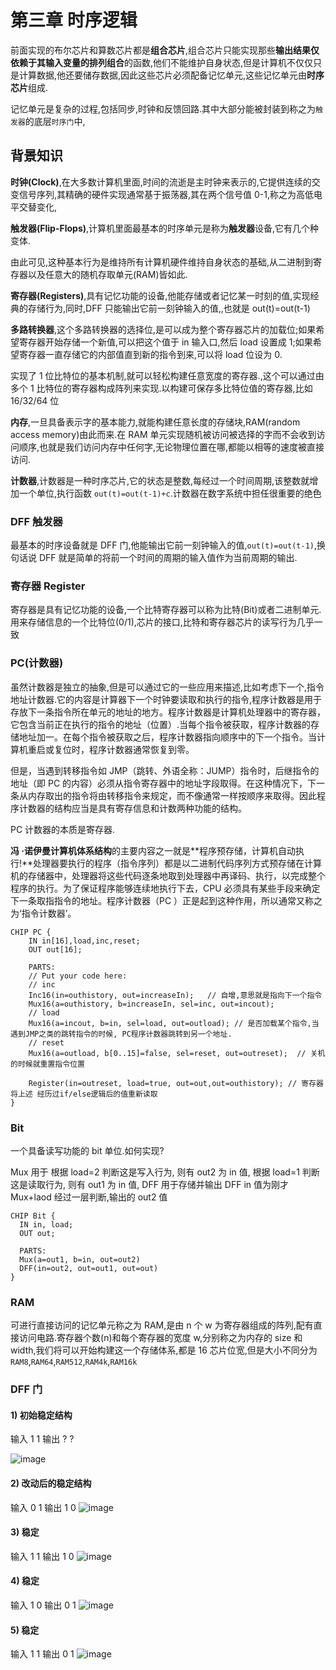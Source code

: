 # 第三章 时序逻辑

前面实现的布尔芯片和算数芯片都是**组合芯片**,组合芯片只能实现那些**输出结果仅依赖于其输入变量的排列组合**的函数,他们不能维护自身状态,但是计算机不仅仅只是计算数据,他还要储存数据,因此这些芯片必须配备记忆单元,这些记忆单元由**时序芯片**组成.

记忆单元是复杂的过程,包括同步,时钟和反馈回路.其中大部分能被封装到称之为`触发器`的底层`时序门`中,

## 背景知识

**时钟(Clock)**,在大多数计算机里面,时间的流逝是主时钟来表示的,它提供连续的交变信号序列,其精确的硬件实现通常基于振荡器,其在两个信号值 0-1,称之为高低电平交替变化,

**触发器(Flip-Flops)**,计算机里面最基本的时序单元是称为**触发器**设备,它有几个种变体.

由此可见,这种基本行为是维持所有计算机硬件维持自身状态的基础,从二进制到寄存器以及任意大的随机存取单元(RAM)皆如此.

**寄存器(Registers)**,具有记忆功能的设备,他能存储或者记忆某一时刻的值,实现经典的存储行为,同时,DFF 只能输出它前一刻钟输入的值,,也就是 out(t)=out(t-1)

**多路转换器**,这个多路转换器的选择位,是可以成为整个寄存器芯片的加载位;如果希望寄存器开始存储一个新值,可以把这个值于 in 输入口,然后 load 设置成 1;如果希望寄存器一直存储它的内部值直到新的指令到来,可以将 load 位设为 0.

实现了 1 位比特位的基本机制,就可以轻松构建任意宽度的寄存器.,这个可以通过由多个 1 比特位的寄存器构成阵列来实现.以构建可保存多比特位值的寄存器,比如 16/32/64 位

**内存**,一旦具备表示字的基本能力,就能构建任意长度的存储块,RAM(random access memory)由此而来.在 RAM 单元实现随机被访问被选择的字而不会收到访问顺序,也就是我们访问内存中任何字,无论物理位置在哪,都能以相等的速度被直接访问.

**计数器**,计数器是一种时序芯片,它的状态是整数,每经过一个时间周期,该整数就增加一个单位,执行函数 `out(t)=out(t-1)+c`.计数器在数字系统中担任很重要的绝色

### DFF 触发器

最基本的时序设备就是 DFF 门,他能输出它前一刻钟输入的值,`out(t)=out(t-1)`,换句话说 DFF 就是简单的将前一个时间的周期的输入值作为当前周期的输出.

### 寄存器 Register

寄存器是具有记忆功能的设备,一个比特寄存器可以称为比特(Bit)或者二进制单元.用来存储信息的一个比特位(0/1),芯片的接口,比特和寄存器芯片的读写行为几乎一致

### PC(计数器)

虽然计数器是独立的抽象,但是可以通过它的一些应用来描述,比如考虑下一个,指令地址计数器.它的内容是计算器下一个时钟要读取和执行的指令,程序计数器是用于存放下一条指令所在单元的地址的地方。程序计数器是计算机处理器中的寄存器，它包含当前正在执行的指令的地址（位置）.当每个指令被获取，程序计数器的存储地址加一。在每个指令被获取之后，程序计数器指向顺序中的下一个指令。当计算机重启或复位时，程序计数器通常恢复到零。

但是，当遇到转移指令如 JMP（跳转、外语全称：JUMP）指令时，后继指令的地址（即 PC 的内容）必须从指令寄存器中的地址字段取得。在这种情况下，下一条从内存取出的指令将由转移指令来规定，而不像通常一样按顺序来取得。因此程序计数器的结构应当是具有寄存信息和计数两种功能的结构。

PC 计数器的本质是寄存器.

**冯 ·诺伊曼计算机体系结构**的主要内容之一就是**程序预存储，计算机自动执行!**处理器要执行的程序（指令序列）都是以二进制代码序列方式预存储在计算机的存储器中，处理器将这些代码逐条地取到处理器中再译码、执行，以完成整个程序的执行。为了保证程序能够连续地执行下去，CPU 必须具有某些手段来确定下一条取指指令的地址。程序计数器（PC ）正是起到这种作用，所以通常又称之为‘指令计数器’。

```dhl
CHIP PC {
    IN in[16],load,inc,reset;
    OUT out[16];

    PARTS:
    // Put your code here:
    // inc
    Inc16(in=outhistory, out=increaseIn);   // 自增,意思就是指向下一个指令
    Mux16(a=outhistory, b=increaseIn, sel=inc, out=incout);
    // load
    Mux16(a=incout, b=in, sel=load, out=outload); // 是否加载某个指令,当遇到JMP之类的跳转指令的时候, PC程序计数器跳转到另一个地址.
    // reset
    Mux16(a=outload, b[0..15]=false, sel=reset, out=outreset);  // 关机的时候就重置指令位置

    Register(in=outreset, load=true, out=out,out=outhistory); // 寄存器将上述 经历过if/else逻辑后的值重新读取
}
```

### Bit

一个具备读写功能的 bit 单位.如何实现?

Mux 用于
根据 load=2 判断这是写入行为, 则有 out2 为 in 值,
根据 load=1 判断这是读取行为, 则有 out1 为 in 值,
DFF 用于存储并输出
DFF in 值为刚才 Mux+laod 经过一层判断,输出的 out2 值

```hdl
CHIP Bit {
  IN in, load;
  OUT out;

  PARTS:
  Mux(a=out1, b=in, out=out2)
  DFF(in=out2, out=out1, out=out)
}
```

### RAM

可进行直接访问的记忆单元称之为 RAM,是由 n 个 w 为寄存器组成的阵列,配有直接访问电路.寄存器个数(n)和每个寄存器的宽度 w,分别称之为内存的 size 和 width,我们将可以开始构建这一个存储体系,都是 16 芯片位宽,但是大小不同分为`RAM8`,`RAM64`,`RAM512`,`RAM4k`,`RAM16k`

### DFF 门

#### 1) 初始稳定结构

输入 1 1
输出 ? ?

![image](./01.png)

#### 2) 改动后的稳定结构

输入 0 1
输出 1 0
![image](./02.png)

#### 3) 稳定

输入 1 1
输出 1 0
![image](./03.png)

#### 4) 稳定

输入 1 0
输出 0 1
![image](./04.png)

#### 5) 稳定

输入 1 1
输出 0 1
![image](./05.png)
